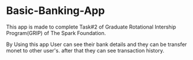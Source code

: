 # Basic-Banking-App

This app is made to complete Task#2 of Graduate Rotational Intership Program(GRIP) of The Spark Foundation.

By Using this app User can see their bank details and they can be transfer monet to other user's.
after that they can see transaction history.
